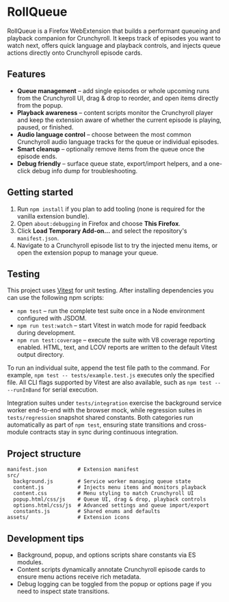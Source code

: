 # RollQueue

RollQueue is a Firefox WebExtension that builds a performant queueing and playback companion for Crunchyroll. It keeps track of episodes you want to watch next, offers quick language and playback controls, and injects queue actions directly onto Crunchyroll episode cards.

## Features

- **Queue management** – add single episodes or whole upcoming runs from the Crunchyroll UI, drag & drop to reorder, and open items directly from the popup.
- **Playback awareness** – content scripts monitor the Crunchyroll player and keep the extension aware of whether the current episode is playing, paused, or finished.
- **Audio language control** – choose between the most common Crunchyroll audio language tracks for the queue or individual episodes.
- **Smart cleanup** – optionally remove items from the queue once the episode ends.
- **Debug friendly** – surface queue state, export/import helpers, and a one-click debug info dump for troubleshooting.

## Getting started

1. Run `npm install` if you plan to add tooling (none is required for the vanilla extension bundle).
2. Open `about:debugging` in Firefox and choose **This Firefox**.
3. Click **Load Temporary Add-on…** and select the repository's `manifest.json`.
4. Navigate to a Crunchyroll episode list to try the injected menu items, or open the extension popup to manage your queue.

## Testing

This project uses [Vitest](https://vitest.dev/) for unit testing. After installing dependencies you can use the following npm scripts:

- `npm test` – run the complete test suite once in a Node environment configured with JSDOM.
- `npm run test:watch` – start Vitest in watch mode for rapid feedback during development.
- `npm run test:coverage` – execute the suite with V8 coverage reporting enabled. HTML, text, and LCOV reports are written to the default Vitest output directory.

To run an individual suite, append the test file path to the command. For example, `npm test -- tests/example.test.js` executes only the specified file. All CLI flags supported by Vitest are also available, such as `npm test -- --runInBand` for serial execution.

Integration suites under `tests/integration` exercise the background service worker end-to-end with the browser mock, while regression suites in `tests/regression` snapshot shared constants. Both categories run automatically as part of `npm test`, ensuring state transitions and cross-module contracts stay in sync during continuous integration.

## Project structure

```
manifest.json          # Extension manifest
src/
  background.js        # Service worker managing queue state
  content.js           # Injects menu items and monitors playback
  content.css          # Menu styling to match Crunchyroll UI
  popup.html/css/js    # Queue UI, drag & drop, playback controls
  options.html/css/js  # Advanced settings and queue import/export
  constants.js         # Shared enums and defaults
assets/                # Extension icons
```

## Development tips

- Background, popup, and options scripts share constants via ES modules.
- Content scripts dynamically annotate Crunchyroll episode cards to ensure menu actions receive rich metadata.
- Debug logging can be toggled from the popup or options page if you need to inspect state transitions.

